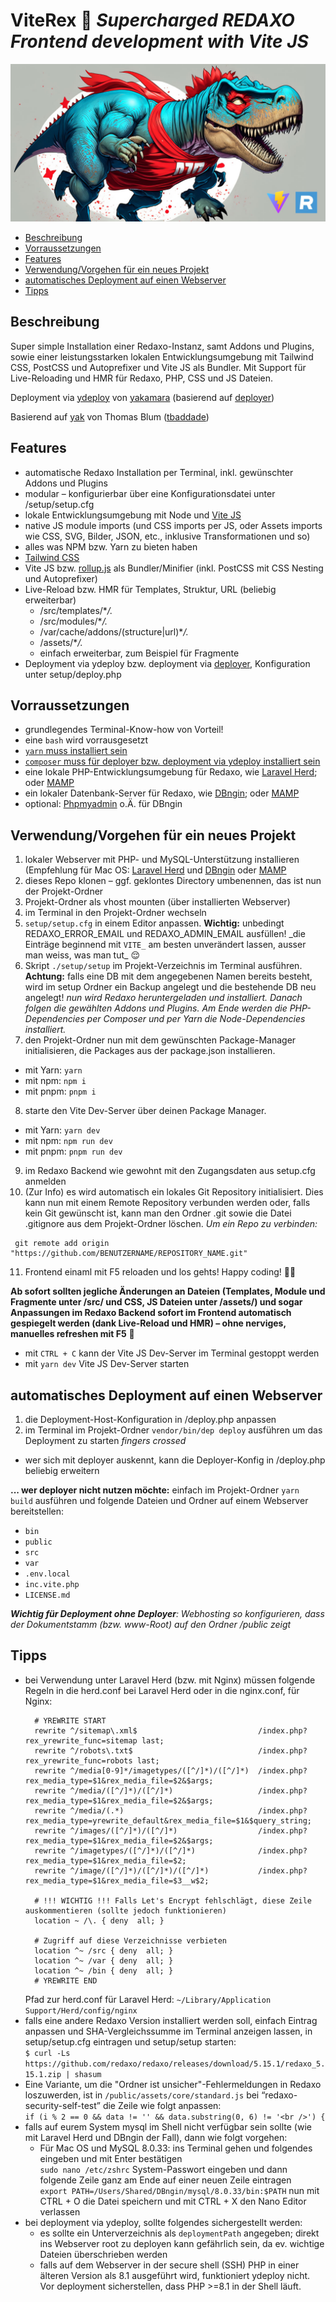 # ViteRex 🚀 _Supercharged REDAXO Frontend development with Vite JS_

![ViteRex](viterex.jpg)

- [Beschreibung](#beschreibung)
- [Vorraussetzungen](#requirements)
- [Features](#features)
- [Verwendung/Vorgehen für ein neues Projekt](#anker-neues-projekt)
- [automatisches Deployment auf einen Webserver](#deployment)
- [Tipps](#tips)

<a name="beschreibung"></a>

## Beschreibung

Super simple Installation einer Redaxo-Instanz, samt Addons und Plugins, sowie
einer leistungsstarken lokalen Entwicklungsumgebung mit Tailwind CSS, PostCSS und
Autoprefixer und Vite JS als Bundler.
Mit Support für Live-Reloading und HMR für Redaxo, PHP, CSS und JS Dateien.

Deployment via [ydeploy](https://github.com/yakamara/ydeploy) von [yakamara](https://github.com/yakamara/) (basierend auf [deployer](https://deployer.org/))

Basierend auf [yak](https://github.com/yakamara/yak) von Thomas Blum ([tbaddade](https://github.com/tbaddade))

<a name="features"></a>

## Features

- automatische Redaxo Installation per Terminal, inkl. gewünschter Addons und Plugins
- modular – konfigurierbar über eine Konfigurationsdatei unter /setup/setup.cfg
- lokale Entwicklungsumgebung mit Node und [Vite JS](https://vitejs.dev/)
- native JS module imports (und CSS imports per JS, oder Assets imports wie CSS, SVG, Bilder, JSON, etc., inklusive Transformationen und so)
- alles was NPM bzw. Yarn zu bieten haben
- [Tailwind CSS](https://tailwindcss.com/)
- Vite JS bzw. [rollup.js](https://rollupjs.org/) als Bundler/Minifier (inkl. PostCSS mit CSS Nesting und Autoprefixer)
- Live-Reload bzw. HMR für Templates, Struktur, URL (beliebig erweiterbar)
  - /src/templates/\*_/._
  - /src/modules/\*_/._
  - /var/cache/addons/(structure|url)\*_/._
  - /assets/\*_/._
  - einfach erweiterbar, zum Beispiel für Fragmente  
- Deployment via ydeploy bzw. deployment via [deployer](https://deployer.org/), Konfiguration unter setup/deploy.php

<a name="requirements"></a>

## Vorraussetzungen

- grundlegendes Terminal-Know-how von Vorteil!
- eine `bash` wird vorrausgesetzt
- [`yarn` muss installiert sein](https://yarnpkg.com)
- [`composer` muss für deployer bzw. deployment via ydeploy installiert sein](https://getcomposer.org/)
- eine lokale PHP-Entwicklungsumgebung für Redaxo, wie [Laravel Herd](https://herd.laravel.com/); oder [MAMP](https://www.mamp.info)
- ein lokaler Datenbank-Server für Redaxo, wie [DBngin](https://dbngin.com/); oder [MAMP](https://www.mamp.info)
- optional: [Phpmyadmin](http://phpmyadmin.net/) o.Ä. für DBngin

<a name="anker-neues-projekt"></a>

## Verwendung/Vorgehen für ein neues Projekt

1. lokaler Webserver mit PHP- und MySQL-Unterstützung installieren (Empfehlung für Mac OS: [Laravel Herd](https://herd.laravel.com/) und [DBngin](https://dbngin.com/) oder [MAMP](https://www.mamp.info)
2. dieses Repo klonen – ggf. geklontes Directory umbenennen, das ist nun der Projekt-Ordner
3. Projekt-Ordner als vhost mounten (über installierten Webserver)
4. im Terminal in den Projekt-Ordner wechseln
5. `setup/setup.cfg` in einem Editor anpassen. __Wichtig:__ unbedingt REDAXO_ERROR_EMAIL und REDAXO_ADMIN_EMAIL ausfüllen!
   _die Einträge beginnend mit `VITE_` am besten unverändert lassen, ausser man weiss, was man tut\_ 😌
6. Skript `./setup/setup` im Projekt-Verzeichnis im Terminal ausführen. __Achtung:__ falls eine DB mit dem angegebenen Namen bereits besteht, wird im setup Ordner ein Backup angelegt und die bestehende DB neu angelegt!
   _nun wird Redaxo heruntergeladen und installiert. Danach folgen die gewählten Addons und Plugins. Am Ende werden die PHP-Dependencies per Composer und per Yarn die Node-Dependencies installiert._
7. den Projekt-Ordner nun mit dem gewünschten Package-Manager initialisieren, die Packages aus der package.json installieren.
  - mit Yarn: `yarn`
  - mit npm: `npm i`
  - mit pnpm: `pnpm i`
8. starte den Vite Dev-Server über deinen Package Manager.
  - mit Yarn: `yarn dev`
  - mit npm: `npm run dev`
  - mit pnpm: `pnpm run dev`
9. im Redaxo Backend wie gewohnt mit den Zugangsdaten aus setup.cfg anmelden
10. (Zur Info) es wird automatisch ein lokales Git Repository initialisiert. Dies kann nun mit einem Remote Repository verbunden werden oder, falls kein Git gewünscht ist, kann man den Ordner .git sowie die Datei .gitignore aus dem Projekt-Ordner löschen.
   _Um ein Repo zu verbinden:_
   ```
    git remote add origin "https://github.com/BENUTZERNAME/REPOSITORY_NAME.git"
   ```
11. Frontend einaml mit F5 reloaden und los gehts! Happy coding! 🙌🏼

**Ab sofort sollten jegliche Änderungen an Dateien (Templates, Module und Fragmente unter /src/ und CSS, JS Dateien unter /assets/) und sogar Anpassungen im Redaxo Backend sofort im Frontend automatisch gespiegelt werden (dank Live-Reload und HMR) – ohne nerviges, manuelles refreshen mit F5** 🍔

- mit `CTRL + C` kann der Vite JS Dev-Server im Terminal gestoppt werden
- mit `yarn dev` Vite JS Dev-Server starten

<a name="deployment"></a>

## automatisches Deployment auf einen Webserver

1. die Deployment-Host-Konfiguration in /deploy.php anpassen
2. im Terminal im Projekt-Ordner `vendor/bin/dep deploy` ausführen um das Deployment zu starten _fingers crossed_

- wer sich mit deployer auskennt, kann die Deployer-Konfig in /deploy.php beliebig erweitern

**... wer deployer nicht nutzen möchte:**
einfach im Projekt-Ordner `yarn build` ausführen und folgende Dateien und Ordner auf einem Webserver bereitstellen:

- `bin`
- `public`
- `src`
- `var`
- `.env.local`
- `inc.vite.php`
- `LICENSE.md`

_**Wichtig für Deployment ohne Deployer**: Webhosting so konfigurieren, dass der Dokumentstamm (bzw. www-Root) auf den Ordner /public zeigt_

<a name="tips"></a>

## Tipps

- bei Verwendung unter Laravel Herd (bzw. mit Nginx) müssen folgende Regeln in die herd.conf bei Laravel Herd oder in die nginx.conf, für Nginx:
  ```
    # YREWRITE START
    rewrite ^/sitemap\.xml$                           /index.php?rex_yrewrite_func=sitemap last;
    rewrite ^/robots\.txt$                            /index.php?rex_yrewrite_func=robots last;
    rewrite ^/media[0-9]*/imagetypes/([^/]*)/([^/]*)  /index.php?rex_media_type=$1&rex_media_file=$2&$args;
    rewrite ^/media/([^/]*)/([^/]*)                   /index.php?rex_media_type=$1&rex_media_file=$2&$args;
    rewrite ^/media/(.*)                              /index.php?rex_media_type=yrewrite_default&rex_media_file=$1&$query_string;
    rewrite ^/images/([^/]*)/([^/]*)                  /index.php?rex_media_type=$1&rex_media_file=$2&$args;
    rewrite ^/imagetypes/([^/]*)/([^/]*)              /index.php?rex_media_type=$1&rex_media_file=$2;
    rewrite ^/image/([^/]*)/([^/]*)/([^/]*)           /index.php?rex_media_type=$1&rex_media_file=$3__w$2;

    # !!! WICHTIG !!! Falls Let's Encrypt fehlschlägt, diese Zeile auskommentieren (sollte jedoch funktionieren)
    location ~ /\. { deny  all; }

    # Zugriff auf diese Verzeichnisse verbieten
    location ^~ /src { deny  all; }
    location ^~ /var { deny  all; }
    location ^~ /bin { deny  all; }
    # YREWRITE END
  ```
  Pfad zur herd.conf für Laravel Herd: `~/Library/Application Support/Herd/config/nginx`
- falls eine andere Redaxo Version installiert werden soll, einfach Eintrag anpassen und SHA-Vergleichssumme im Terminal anzeigen lassen, in setup/setup.cfg eintragen und setup/setup starten:<br/>
  `$ curl -Ls https://github.com/redaxo/redaxo/releases/download/5.15.1/redaxo_5.15.1.zip | shasum`
- Eine Variante, um die "Ordner ist unsicher"-Fehlermeldungen in Redaxo loszuwerden, ist in `/public/assets/core/standard.js` bei “redaxo-security-self-test” die Zeile wie folgt anpassen:<br/>
  `if (i % 2 == 0 && data != '' && data.substring(0, 6) != '<br />') {`
- falls auf eurem System mysql im Shell nicht verfügbar sein sollte (wie mit Laravel Herd und DBngin der Fall), dann wie folgt vorgehen:
  - Für Mac OS und MySQL 8.0.33:
    ins Terminal gehen und folgendes eingeben und mit Enter bestätigen<br/>
    `sudo nano /etc/zshrc`
    System-Passwort eingeben und dann folgende Zeile ganz am Ende auf einer neuen Zeile eintragen<br/>
    `export PATH=/Users/Shared/DBngin/mysql/8.0.33/bin:$PATH`
    nun mit CTRL + O die Datei speichern und mit CTRL + X den Nano Editor verlassen
- bei deployment via ydeploy, sollte folgendes sichergestellt werden:
  - es sollte ein Unterverzeichnis als `deploymentPath` angegeben; direkt ins Webserver root zu deployen kann gefährlich sein, da ev. wichtige Dateien überschrieben werden
  - falls auf dem Webserver in der secure shell (SSH) PHP in einer älteren Version als 8.1 ausgeführt wird, funktioniert ydeploy nicht. Vor deployment sicherstellen, dass PHP >=8.1 in der Shell läuft.
